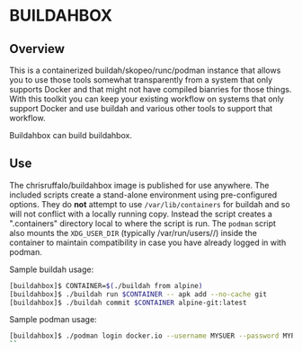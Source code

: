 # BUILDAHBOX

## Overview

This is a containerized buildah/skopeo/runc/podman instance that allows you to use those tools somewhat transparently from a system that only supports Docker and that might not have compiled bianries for those things. With this toolkit you can keep your existing workflow on systems that only support Docker and use buildah and various other tools to support that workflow.

Buildahbox can build buildahbox.

## Use

The chrisruffalo/buildahbox image is published for use anywhere. The included scripts create a stand-alone environment using pre-configured options. They do **not** attempt to use `/var/lib/containers` for buildah and so will not conflict with a locally running copy. Instead the script creates a ".containers" directory local to where the script is run. The `podman` script also mounts the `XDG_USER_DIR` (typically /var/run/users/<USERID>/) inside the container to maintain compatibility in case you have already logged in with podman.

Sample buildah usage:
```bash
[buildahbox]$ CONTAINER=$(./buildah from alpine)
[buildahbox]$ ./buildah run $CONTAINER -- apk add --no-cache git
[buildahbox]$ ./buildah commit $CONTAINER alpine-git:latest
```

Sample podman usage:
```bash
[buildahbox]$ ./podman login docker.io --username MYSUER --password MYPASS
``

